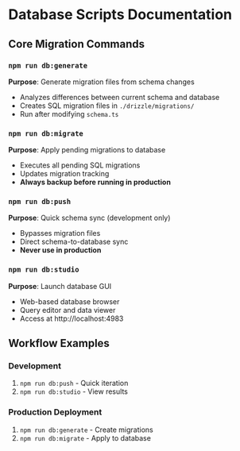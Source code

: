 # Database Scripts Documentation

## Core Migration Commands

### `npm run db:generate`

**Purpose**: Generate migration files from schema changes

- Analyzes differences between current schema and database
- Creates SQL migration files in `./drizzle/migrations/`
- Run after modifying `schema.ts`

### `npm run db:migrate`

**Purpose**: Apply pending migrations to database

- Executes all pending SQL migrations
- Updates migration tracking
- **Always backup before running in production**

### `npm run db:push`

**Purpose**: Quick schema sync (development only)

- Bypasses migration files
- Direct schema-to-database sync
- **Never use in production**

### `npm run db:studio`

**Purpose**: Launch database GUI

- Web-based database browser
- Query editor and data viewer
- Access at http://localhost:4983

## Workflow Examples

### Development

1. `npm run db:push` - Quick iteration
2. `npm run db:studio` - View results

### Production Deployment

1. `npm run db:generate` - Create migrations
2. `npm run db:migrate` - Apply to database
